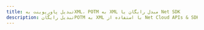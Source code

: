 ---title: تبدیل پاورپوینت بهXML، POTM به XML مبدل رایگان یا Net SDKdescription: تبدیل رایگانPOTM به XML با استفاده از Net Cloud APIs & SDK. همچنین اسناد Microsoft PowerPoint را در Cloud ایجاد، ویرایش و رندر کنید.---